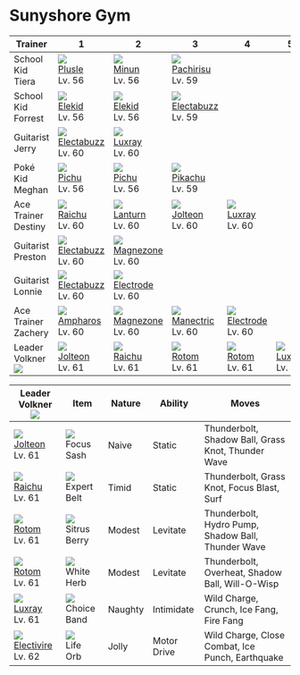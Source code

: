 # Sunyshore Gym

Trainer                        | 1                                    | 2                                   | 3                                    | 4                                   | 5                                | 6                                    | 
---                            | ---                                  | ---                                 | ---                                  | ---                                 | ---                              | ---                                  | 
School Kid Tiera               | ![][311]<br> [Plusle]<br> Lv. 56     | ![][312]<br> [Minun]<br> Lv. 56     | ![][417]<br> [Pachirisu]<br> Lv. 59  | &nbsp;                              | &nbsp;                           | &nbsp;                               | 
School Kid Forrest             | ![][239]<br> [Elekid]<br> Lv. 56     | ![][239]<br> [Elekid]<br> Lv. 56    | ![][125]<br> [Electabuzz]<br> Lv. 59 | &nbsp;                              | &nbsp;                           | &nbsp;                               | 
Guitarist Jerry                | ![][125]<br> [Electabuzz]<br> Lv. 60 | ![][405]<br> [Luxray]<br> Lv. 60    | &nbsp;                               | &nbsp;                              | &nbsp;                           | &nbsp;                               | 
Poké Kid Meghan                | ![][172]<br> [Pichu]<br> Lv. 56      | ![][172]<br> [Pichu]<br> Lv. 56     | ![][025]<br> [Pikachu]<br> Lv. 59    | &nbsp;                              | &nbsp;                           | &nbsp;                               | 
Ace Trainer Destiny            | ![][026]<br> [Raichu]<br> Lv. 60     | ![][171]<br> [Lanturn]<br> Lv. 60   | ![][135]<br> [Jolteon]<br> Lv. 60    | ![][405]<br> [Luxray]<br> Lv. 60    | &nbsp;                           | &nbsp;                               | 
Guitarist Preston              | ![][125]<br> [Electabuzz]<br> Lv. 60 | ![][462]<br> [Magnezone]<br> Lv. 60 | &nbsp;                               | &nbsp;                              | &nbsp;                           | &nbsp;                               | 
Guitarist Lonnie               | ![][125]<br> [Electabuzz]<br> Lv. 60 | ![][101]<br> [Electrode]<br> Lv. 60 | &nbsp;                               | &nbsp;                              | &nbsp;                           | &nbsp;                               | 
Ace Trainer Zachery            | ![][181]<br> [Ampharos]<br> Lv. 60   | ![][462]<br> [Magnezone]<br> Lv. 60 | ![][310]<br> [Manectric]<br> Lv. 60  | ![][101]<br> [Electrode]<br> Lv. 60 | &nbsp;                           | &nbsp;                               | 
Leader Volkner<br>![][volkner] | ![][135]<br> [Jolteon]<br> Lv. 61    | ![][026]<br> [Raichu]<br> Lv. 61    | ![][479]<br> [Rotom]<br> Lv. 61      | ![][479]<br> [Rotom]<br> Lv. 61     | ![][405]<br> [Luxray]<br> Lv. 61 | ![][466]<br> [Electivire]<br> Lv. 62 | 

Leader Volkner<br>![][volkner]       | Item                               | Nature  | Ability     | Moves                                              | 
---                                  | ---                                | ---     | ---         | ---                                                | 
![][135]<br> [Jolteon]<br> Lv. 61    | ![][focus-sash]<br> Focus Sash     | Naive   | Static      | Thunderbolt, Shadow Ball, Grass Knot, Thunder Wave | 
![][026]<br> [Raichu]<br> Lv. 61     | ![][expert-belt]<br> Expert Belt   | Timid   | Static      | Thunderbolt, Grass Knot, Focus Blast, Surf         | 
![][479]<br> [Rotom]<br> Lv. 61      | ![][sitrus-berry]<br> Sitrus Berry | Modest  | Levitate    | Thunderbolt, Hydro Pump, Shadow Ball, Thunder Wave | 
![][479]<br> [Rotom]<br> Lv. 61      | ![][white-herb]<br> White Herb     | Modest  | Levitate    | Thunderbolt, Overheat, Shadow Ball, Will-O-Wisp    | 
![][405]<br> [Luxray]<br> Lv. 61     | ![][choice-band]<br> Choice Band   | Naughty | Intimidate  | Wild Charge, Crunch, Ice Fang, Fire Fang           | 
![][466]<br> [Electivire]<br> Lv. 62 | ![][life-orb]<br> Life Orb         | Jolly   | Motor Drive | Wild Charge, Close Combat, Ice Punch, Earthquake   | 

[Pikachu]: ../../pokemon_changes/025/
[Raichu]: ../../pokemon_changes/026/
[Electrode]: ../../pokemon_changes/101/
[Electabuzz]: ../../pokemon_changes/125/
[Jolteon]: ../../pokemon_changes/135/
[Lanturn]: ../../pokemon_changes/171/
[Pichu]: ../../pokemon_changes/172/
[Ampharos]: ../../pokemon_changes/181/
[Elekid]: ../../pokemon_changes/239/
[Manectric]: ../../pokemon_changes/310/
[Plusle]: ../../pokemon_changes/311/
[Minun]: ../../pokemon_changes/312/
[Luxray]: ../../pokemon_changes/405/
[Pachirisu]: ../../pokemon_changes/417/
[Magnezone]: ../../pokemon_changes/462/
[Electivire]: ../../pokemon_changes/466/
[Rotom]: ../../pokemon_changes/479/
[choice-band]: ../img/items/choice-band.png
[expert-belt]: ../img/items/expert-belt.png
[focus-sash]: ../img/items/focus-sash.png
[life-orb]: ../img/items/life-orb.png
[sitrus-berry]: ../img/items/sitrus-berry.png
[white-herb]: ../img/items/white-herb.png
[025]: ../img/pokemon/025.png
[026]: ../img/pokemon/026.png
[101]: ../img/pokemon/101.png
[125]: ../img/pokemon/125.png
[135]: ../img/pokemon/135.png
[171]: ../img/pokemon/171.png
[172]: ../img/pokemon/172.png
[181]: ../img/pokemon/181.png
[239]: ../img/pokemon/239.png
[310]: ../img/pokemon/310.png
[311]: ../img/pokemon/311.png
[312]: ../img/pokemon/312.png
[405]: ../img/pokemon/405.png
[417]: ../img/pokemon/417.png
[462]: ../img/pokemon/462.png
[466]: ../img/pokemon/466.png
[479]: ../img/pokemon/479.png
[volkner]: ../img/trainer/volkner.png
